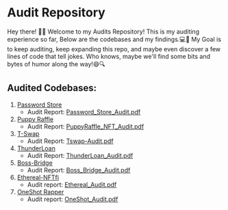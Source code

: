 # Audit Repository

Hey there! 🕵️‍♂️
Welcome to my Audits Repository! 
This is my auditing experience so far, Below are the codebases and my findings.💻💎
My Goal is to keep auditing, keep expanding this repo, and maybe even discover a few lines of code that tell jokes.
Who knows, maybe we'll find some bits and bytes of humor along the way!😄🔍



## Audited Codebases:

1. [Password Store](https://www.codehawks.com/contests/clnuo221v0001l50aomgo4nyn)
   - Audit Report: [Password_Store_Audit.pdf](reports/PasswordStore_Audit.pdf)
2. [Puppy Raffle](https://www.codehawks.com/contests/clo383y5c000jjx087qrkbrj8)
   - Audit Report: [PuppyRaffle_NFT_Audit.pdf](reports/PuppyRaffle_Audit.pdf)
3. [T-Swap](https://github.com/Cyfrin/5-t-swap-audit)
   - Audit Report: [Tswap-Audit.pdf](reports/Tswap-Audit.pdf)
4. [ThunderLoan](https://www.codehawks.com/contests/clocopz26004rkx08q1n61wnz)
   - Audit Report: [ThunderLoan_Audit.pdf](reports/Thunderloan_Audit.pdf)
5. [Boss-Bridge](https://www.codehawks.com/contests/clomptuvr0001ie09bzfp4nqw)
   - Audit Report: [Boss_Bridge_Audit.pdf](reports/Boss_Bridge_Audit.pdf)
6. [Ethereal-NFTfi](https://github.com/srihar5ha/Ethereal_NFTfi)
   - Audit report: [Ethereal_Audit.pdf](reports/Ethereal_Audit.pdf)
7. [OneShot Rapper](https://github.com/Cyfrin/2024-02-one-shot)
   - Audit report: [OneShot_Audit.pdf](reports/OneShot_audit.pdf)
